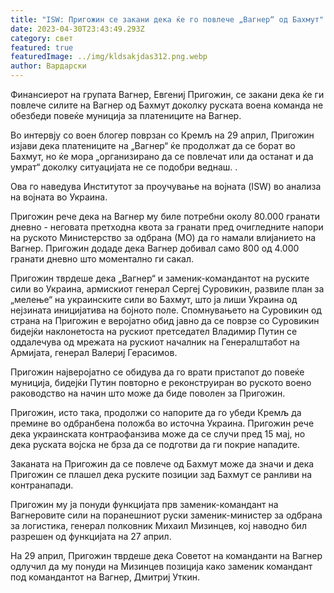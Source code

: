 ```yaml
---
title: "ISW: Пригожин се закани дека ќе го повлече „Вагнер“ од Бахмут"
date: 2023-04-30T23:43:49.293Z
category: свет
featured: true
featuredImage: ../img/kldsakjdas312.png.webp
author: Вардарски
---
```


Финансиерот на групата Вагнер, Евгениј Пригожин, се закани дека ќе ги повлече силите на Вагнер од Бахмут доколку руската воена команда не обезбеди повеќе муниција за платениците на Вагнер.

Во интервју со воен блогер поврзан со Кремљ на 29 април, Пригожин изјави дека платениците на „Вагнер“ ќе продолжат да се борат во Бахмут, но ќе мора „организирано да се повлечат или да останат и да умрат“ доколку ситуацијата не се подобри веднаш. .

Ова го наведува Институтот за проучување на војната (ISW) во анализа на војната во Украина.

Пригожин рече дека на Вагнер му биле потребни околу 80.000 гранати дневно - неговата претходна квота за гранати пред очигледните напори на руското Министерство за одбрана (МО) да го намали влијанието на Вагнер. Пригожин додаде дека Вагнер добивал само 800 од 4.000 гранати дневно што моментално ги сакал.

Пригожин тврдеше дека „Вагнер“ и заменик-командантот на руските сили во Украина, армискиот генерал Сергеј Суровикин, развиле план за „мелење“ на украинските сили во Бахмут, што ја лиши Украина од нејзината иницијатива на бојното поле. Спомнувањето на Суровикин од страна на Пригожин е веројатно обид јавно да се поврзе со Суровикин бидејќи наклонетоста на рускиот претседател Владимир Путин се оддалечува од мрежата на рускиот началник на Генералштабот на Армијата, генерал Валериј Герасимов.

Пригожин најверојатно се обидува да го врати пристапот до повеќе муниција, бидејќи Путин повторно е реконструиран во руското воено раководство на начин што може да биде поволен за Пригожин.

Пригожин, исто така, продолжи со напорите да го убеди Кремљ да премине во одбранбена положба во источна Украина. Пригожин рече дека украинската контраофанзива може да се случи пред 15 мај, но дека руската војска не брза да се подготви да ги покрие нападите.

Заканата на Пригожин да се повлече од Бахмут може да значи и дека Пригожин се плашел дека руските позиции зад Бахмут се ранливи на контранапади.

Пригожин му ја понуди функцијата прв заменик-командант на Вагнеровите сили на поранешниот руски заменик-министер за одбрана за логистика, генерал полковник Михаил Мизинцев, кој наводно бил разрешен од функцијата на 27 април.

На 29 април, Пригожин тврдеше дека Советот на команданти на Вагнер одлучил да му понуди на Мизинцев позиција како заменик командант под командантот на Вагнер, Дмитриј Уткин.
